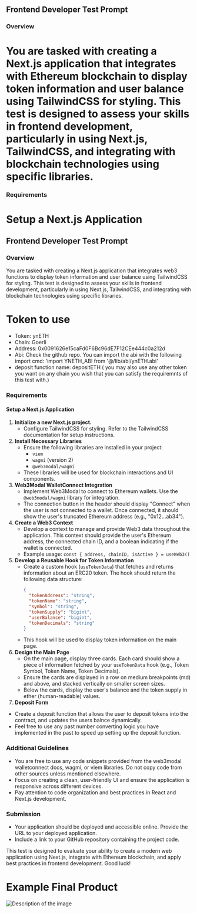 ## Frontend Developer Test Prompt

### Overview

# You are tasked with creating a Next.js application that integrates with Ethereum blockchain to display token information and user balance using TailwindCSS for styling. This test is designed to assess your skills in frontend development, particularly in using Next.js, TailwindCSS, and integrating with blockchain technologies using specific libraries.

### Requirements

# Setup a Next.js Application

## Frontend Developer Test Prompt

### Overview

You are tasked with creating a Next.js application that integrates web3 functions to display token information and user balance using TailwindCSS for styling. This test is designed to assess your skills in frontend development, particularly in using Next.js, TailwindCSS, and integrating with blockchain technologies using specific libraries.

# Token to use

- Token: ynETH
- Chain: Goerli
- Address: 0x0091626e15caFd0F6Bc96dE7F12CEe444c0a212d
- Abi: Check the github repo. You can import the abi with the following import cmd: 'import YNETH_ABI from '@/lib/abi/ynETH.abi'
- deposit function name: depositETH
  ( you may also use any other token you want on any chain you wish that you can satisfy the requiremnts of this test with.)

### Requirements

#### Setup a Next.js Application

1. **Initialize a new Next.js project.**
   - Configure TailwindCSS for styling. Refer to the TailwindCSS documentation for setup instructions.
2. **Install Necessary Libraries**
   - Ensure the following libraries are installed in your project:
     - `viem`
     - `wagmi` (version 2)
     - `@web3modal/wagmi`
   - These libraries will be used for blockchain interactions and UI components.
3. **Web3Modal WalletConnect Integration**
   - Implement Web3Modal to connect to Ethereum wallets. Use the `@web3modal/wagmi` library for integration.
   - The connection button in the header should display "Connect" when the user is not connected to a wallet. Once connected, it should show the user's truncated Ethereum address (e.g., "0x12...ab34").
4. **Create a Web3 Context**
   - Develop a context to manage and provide Web3 data throughout the application. This context should provide the user's Ethereum address, the connected chain ID, and a boolean indicating if the wallet is connected.
   - Example usage: `const { address, chainID, isActive } = useWeb3()`
5. **Develop a Reusable Hook for Token Information**
   - Create a custom hook (`useTokenData`) that fetches and returns information about an ERC20 token. The hook should return the following data structure:
     ```json
     {
       "tokenAddress": "string",
       "tokenName": "string",
       "symbol": "string",
       "tokenSupply": "bigint",
       "userBalance": "bigint",
       "tokenDecimals": "string"
     }
     ```
   - This hook will be used to display token information on the main page.
6. **Design the Main Page**
   - On the main page, display three cards. Each card should show a piece of information fetched by your `useTokenData` hook (e.g., Token Symbol, Token Name, Token Decimals).
   - Ensure the cards are displayed in a row on medium breakpoints (md) and above, and stacked vertically on smaller screen sizes.
   - Below the cards, display the user's balance and the token supply in ether (human-readable) values.
7. **Deposit Form**

- Create a deposit function that allows the user to deposit tokens into the contract, and updates the users balnce dynamically.
- Feel free to use any past number converting logic you have implemented in the past to speed up setting up the deposit function.

### Additional Guidelines

- You are free to use any code snippets provided from the web3modal walletconnect docs, wagmi, or viem libraries. Do not copy code from other sources unless mentioned elsewhere.
- Focus on creating a clean, user-friendly UI and ensure the application is responsive across different devices.
- Pay attention to code organization and best practices in React and Next.js development.

### Submission

- Your application should be deployed and accessible online. Provide the URL to your deployed application.
- Include a link to your GitHub repository containing the project code.

This test is designed to evaluate your ability to create a modern web application using Next.js, integrate with Ethereum blockchain, and apply best practices in frontend development. Good luck!

# Example Final Product

![Description of the image](/path/to/your/image.jpg)
